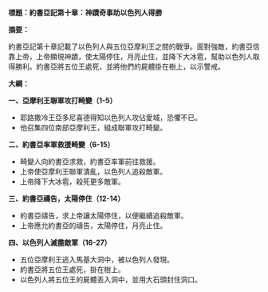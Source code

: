 **標題：約書亞記第十章：神蹟奇事助以色列人得勝**

**摘要：**

約書亞記第十章記載了以色列人與五位亞摩利王之間的戰爭。面對強敵，約書亞信靠上帝，上帝顯現神蹟，使太陽停住，月亮止住，並降下大冰雹，幫助以色列人取得勝利。約書亞將五位王處死，並將他們的屍體掛在樹上，以示警戒。

**大綱：**

**一、亞摩利王聯軍攻打畸變（1-5）**
* 耶路撒冷王亞多尼喜德得知以色列人攻佔愛城，恐懼不已。
* 他召集四位南部亞摩利王，組成聯軍攻打畸變。

**二、約書亞率軍救援畸變（6-15）**
* 畸變人向約書亞求救，約書亞率軍前往救援。
* 上帝使亞摩利王聯軍潰亂，以色列人追殺敵軍。
* 上帝降下大冰雹，殺死更多敵軍。

**三、約書亞禱告，太陽停住（12-14）**
* 約書亞禱告，求上帝讓太陽停住，以便繼續追殺敵軍。
* 上帝應允約書亞的禱告，太陽停住，月亮止住。

**四、以色列人滅盡敵軍（16-27）**
* 五位亞摩利王逃入馬基大洞中，被以色列人發現。
* 約書亞將五位王處死，掛在樹上。
* 以色列人將五位王的屍體丟入洞中，並用大石頭封住洞口。